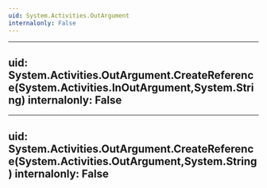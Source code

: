 ```yaml
---
uid: System.Activities.OutArgument
internalonly: False
---
```


---
uid: System.Activities.OutArgument.CreateReference(System.Activities.InOutArgument,System.String)
internalonly: False
---

---
uid: System.Activities.OutArgument.CreateReference(System.Activities.OutArgument,System.String)
internalonly: False
---
